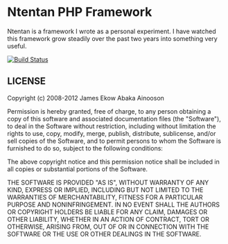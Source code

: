 Ntentan PHP Framework
=====================
Ntentan is a framework I wrote as a personal experiment. I have watched this 
framework grow steadily over the past two years into something very useful. 

[![Build Status](https://travis-ci.org/ekowabaka/ntentan.png)](https://travis-ci.org/ekowabaka/ntentan)

LICENSE
-------
Copyright (c) 2008-2012 James Ekow Abaka Ainooson

Permission is hereby granted, free of charge, to any person obtaining
a copy of this software and associated documentation files (the
"Software"), to deal in the Software without restriction, including
without limitation the rights to use, copy, modify, merge, publish,
distribute, sublicense, and/or sell copies of the Software, and to
permit persons to whom the Software is furnished to do so, subject to
the following conditions:

The above copyright notice and this permission notice shall be
included in all copies or substantial portions of the Software.

THE SOFTWARE IS PROVIDED "AS IS", WITHOUT WARRANTY OF ANY KIND,
EXPRESS OR IMPLIED, INCLUDING BUT NOT LIMITED TO THE WARRANTIES OF
MERCHANTABILITY, FITNESS FOR A PARTICULAR PURPOSE AND
NONINFRINGEMENT. IN NO EVENT SHALL THE AUTHORS OR COPYRIGHT HOLDERS BE
LIABLE FOR ANY CLAIM, DAMAGES OR OTHER LIABILITY, WHETHER IN AN ACTION
OF CONTRACT, TORT OR OTHERWISE, ARISING FROM, OUT OF OR IN CONNECTION
WITH THE SOFTWARE OR THE USE OR OTHER DEALINGS IN THE SOFTWARE.
